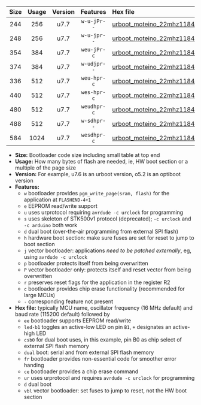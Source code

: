 |Size|Usage|Version|Features|Hex file|
|:-:|:-:|:-:|:-:|:--|
|244|256|u7.7|`w-u-jPr--`|[urboot_moteino_22mhz1184_38400bps_led+b1_ur_vbl.hex](https://raw.githubusercontent.com/stefanrueger/urboot.hex/main/boards/moteino/fcpu_22mhz1184/38400_bps/urboot_moteino_22mhz1184_38400bps_led+b1_ur_vbl.hex)|
|248|256|u7.7|`w-u-jpr--`|[urboot_moteino_22mhz1184_38400bps_led+b1_fr_ur_vbl.hex](https://raw.githubusercontent.com/stefanrueger/urboot.hex/main/boards/moteino/fcpu_22mhz1184/38400_bps/urboot_moteino_22mhz1184_38400bps_led+b1_fr_ur_vbl.hex)|
|354|384|u7.7|`weu-jPr-c`|[urboot_moteino_22mhz1184_38400bps_ee_led+b1_fr_ce_ur_vbl.hex](https://raw.githubusercontent.com/stefanrueger/urboot.hex/main/boards/moteino/fcpu_22mhz1184/38400_bps/urboot_moteino_22mhz1184_38400bps_ee_led+b1_fr_ce_ur_vbl.hex)|
|374|384|u7.7|`w-udjpr--`|[urboot_moteino_22mhz1184_38400bps_led+b1_csb0_dual_ur_vbl.hex](https://raw.githubusercontent.com/stefanrueger/urboot.hex/main/boards/moteino/fcpu_22mhz1184/38400_bps/urboot_moteino_22mhz1184_38400bps_led+b1_csb0_dual_ur_vbl.hex)|
|336|512|u7.7|`weu-hpr-c`|[urboot_moteino_22mhz1184_38400bps_ee_led+b1_fr_ce_ur.hex](https://raw.githubusercontent.com/stefanrueger/urboot.hex/main/boards/moteino/fcpu_22mhz1184/38400_bps/urboot_moteino_22mhz1184_38400bps_ee_led+b1_fr_ce_ur.hex)|
|440|512|u7.7|`wes-hpr-c`|[urboot_moteino_22mhz1184_38400bps_ee_led+b1_fr_ce.hex](https://raw.githubusercontent.com/stefanrueger/urboot.hex/main/boards/moteino/fcpu_22mhz1184/38400_bps/urboot_moteino_22mhz1184_38400bps_ee_led+b1_fr_ce.hex)|
|480|512|u7.7|`weudhpr-c`|[urboot_moteino_22mhz1184_38400bps_ee_led+b1_csb0_dual_fr_ce_ur.hex](https://raw.githubusercontent.com/stefanrueger/urboot.hex/main/boards/moteino/fcpu_22mhz1184/38400_bps/urboot_moteino_22mhz1184_38400bps_ee_led+b1_csb0_dual_fr_ce_ur.hex)|
|488|512|u7.7|`w-sdhpr--`|[urboot_moteino_22mhz1184_38400bps_led+b1_csb0_dual_fr.hex](https://raw.githubusercontent.com/stefanrueger/urboot.hex/main/boards/moteino/fcpu_22mhz1184/38400_bps/urboot_moteino_22mhz1184_38400bps_led+b1_csb0_dual_fr.hex)|
|584|1024|u7.7|`wesdhpr-c`|[urboot_moteino_22mhz1184_38400bps_ee_led+b1_csb0_dual_fr_ce.hex](https://raw.githubusercontent.com/stefanrueger/urboot.hex/main/boards/moteino/fcpu_22mhz1184/38400_bps/urboot_moteino_22mhz1184_38400bps_ee_led+b1_csb0_dual_fr_ce.hex)|

- **Size:** Bootloader code size including small table at top end
- **Usage:** How many bytes of flash are needed, ie, HW boot section or a multiple of the page size
- **Version:** For example, u7.6 is an urboot version, o5.2 is an optiboot version
- **Features:**
  + `w` bootloader provides `pgm_write_page(sram, flash)` for the application at `FLASHEND-4+1`
  + `e` EEPROM read/write support
  + `u` uses urprotocol requiring `avrdude -c urclock` for programming
  + `s` uses skeleton of STK500v1 protocol (deprecated); `-c urclock` and `-c arduino` both work
  + `d` dual boot (over-the-air programming from external SPI flash)
  + `h` hardware boot section: make sure fuses are set for reset to jump to boot section
  + `j` vector bootloader: applications *need to be patched externally*, eg, using `avrdude -c urclock`
  + `p` bootloader protects itself from being overwritten
  + `P` vector bootloader only: protects itself and reset vector from being overwritten
  + `r` preserves reset flags for the application in the register R2
  + `c` bootloader provides chip erase functionality (recommended for large MCUs)
  + `-` corresponding feature not present
- **Hex file:** typically MCU name, oscillator frequency (16 MHz default) and baud rate (115200 default) followed by
  + `ee` bootloader supports EEPROM read/write
  + `led-b1` toggles an active-low LED on pin `B1`, `+` designates an active-high LED
  + `csb0` for dual boot uses, in this example, pin B0 as chip select of external SPI flash memory
  + `dual` boot: serial and from external SPI flash memory
  + `fr` bootloader provides non-essential code for smoother error handing
  + `ce` bootloader provides a chip erase command
  + `ur` uses urprotocol and requires `avrdude -c urclock` for programming
  + `d` dual boot
  + `vbl` vector bootloader: set fuses to jump to reset, not the HW boot section
